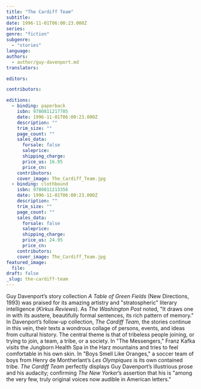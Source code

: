 ```yaml
---
title: "The Cardiff Team"
subtitle:
date: 1996-11-01T06:00:23.000Z
series:
genre: "fiction"
subgenre:
  - "stories"
language:
authors:
  - author/guy-davenport.md
translators:

editors:

contributors:

editions:
  - binding: paperback
    isbn: 9780811217705
    date: 1996-11-01T06:00:23.000Z
    description: ""
    trim_size: ""
    page_count: ""
    sales_data:
      forsale: false
      saleprice:
      shipping_charge:
      price_us: 16.95
      price_cn:
    contributors:
    cover_image: The_Cardiff_Team.jpg
  - binding: clothbound
    isbn: 9780811213356
    date: 1996-11-01T06:00:23.000Z
    description: ""
    trim_size: ""
    page_count: ""
    sales_data:
      forsale: false
      saleprice:
      shipping_charge:
      price_us: 24.95
      price_cn:
    contributors:
    cover_image: The_Cardiff_Team.jpg
featured_image:
  file:
draft: false
_slug: the-cardiff-team
---
```


Guy Davenport’s story collection _A Table of Green Fields_ (New Directions, 1993) was praised for its amazing artistry and "stratospheric" literary intelligence (_Kirkus Reviews_). As _The Washington Post_ noted, "It draws one in with its austere, beautifully formal sentences, its rich pattern of memory." In Davenport’s follow-up collection, _The Cardiff Team_, the stories continue in this vein, their texts a wondrous collage of persons, events, and ideas from cultural history. The central theme is that of tribeless people joining, or trying to join, a team, a tribe, or a society. In "The Messengers," Franz Kafka visits the Jungborn Health Spa in the Harz mountains and tries to feel comfortable in his own skin. In "Boys Smell Like Oranges," a soccer team of boys from Henry de Montherlant’s _Les Olympiques_ is its own contained tribe. _The Cardiff Team_ perfectly displays Guy Davenport’s illustrious prose and his audacity; confirming _The New Yorker_’s assertion that his is "among the very few, truly original voices now audible in American letters."

